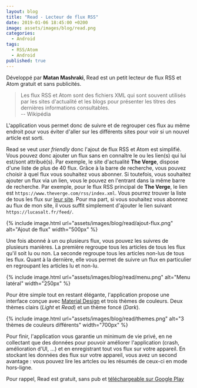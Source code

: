 ```yaml
---
layout: blog
title: "Read - Lecteur de flux RSS"
date: 2019-01-06 18:45:00 +0200
image: assets/images/blog/read.png
categories:
  - Android
tags:
  - RSS/Atom
  - Android
published: true
---
```


Développé par **Matan Mashraki**, Read est un petit lecteur de flux RSS et Atom gratuit et sans publicités.

> Les flux RSS et Atom sont des fichiers XML qui sont souvent utilisés par les sites d'actualité et les blogs pour présenter les titres des dernières informations consultables.<br>
> -- Wikipédia

L'application vous permet donc de suivre et de regrouper ces flux au même endroit pour vous éviter d'aller sur les différents sites pour voir si un nouvel article est sorti.

Read se veut *user friendly* donc l'ajout de flux RSS et Atom est simplifié. Vous pouvez donc ajouter un flux sans en connaître le ou les lien(s) qui lui est/sont attribué(s). Par exemple, le site d'actualité **The Verge**, dispose d'une liste de plus de 40 flux. Grâce à la barre de recherche, vous pouvez choisir à quel flux vous souhaitez vous abonner. Si toutefois, vous souhaitez ajouter un flux via un lien, vous le pouvez en l'entrant dans la même barre de recherche. Par exemple, pour le flux RSS principal de **The Verge**, le lien est `https://www.theverge.com/rss/index.xml`. Vous pourrez trouver la liste de tous les flux sur [leur site](https://www.theverge.com/2012/1/25/2732963/verge-rss-feeds). Pour ma part, si vous souhaitez vous abonnez au flux de mon site, il vous suffit simplement d'ajouter le lien suivant `https://lucasalt.fr/feed/`.

{% include image.html url="assets/images/blog/read/ajout-flux.png" alt="Ajout de flux" width="500px" %}

Une fois abonné à un ou plusieurs flux, vous pouvez les suivres de plusieurs manières. La première regroupe tous les articles de tous les flux qu'il soit lu ou non. La seconde regroupe tous les articles non-lus de tous les flux. Quant à la dernière, elle vous permet de suivre un flux en particulier en regroupant les articles lu et non-lu.

{% include image.html url="assets/images/blog/read/menu.png" alt="Menu latéral" width="250px" %}

Pour être simple tout en restant élégante, l'application propose une interface conçue avec [Material Design](https://material.io) et trois thèmes de couleurs. Deux thèmes clairs (*Light* et *Read*) et un thème foncé (*Dark*).

{% include image.html url="assets/images/blog/read/themes.png" alt="3 thèmes de couleurs différents" width="700px" %}

Pour finir, l'application vous garantie un minimum de vie privé, en ne collectant que des données pour pouvoir améliorer l'application (crash, amélioration d'UI, ...) et en enregistrant tout vos flux sur votre appareil. En stockant les données des flux sur votre appareil, vous avez un second avantage : vous pouvez lire les artcles ou les résumés de ceux-ci en mode hors-ligne.

Pour rappel, Read est gratuit, sans pub et [téléchargeable sur Google Play](https://play.google.com/store/apps/details?id=com.read.app&hl=fr_fr)
